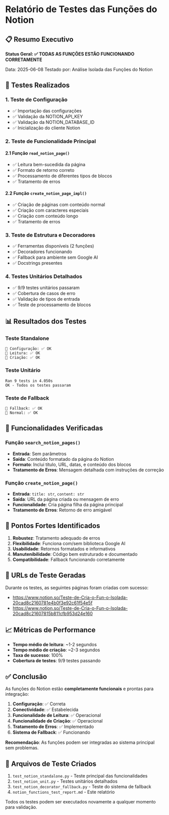 # Relatório de Testes das Funções do Notion

## 📋 Resumo Executivo

**Status Geral: ✅ TODAS AS FUNÇÕES ESTÃO FUNCIONANDO CORRETAMENTE**

Data: 2025-06-08
Testado por: Análise Isolada das Funções do Notion

## 🧪 Testes Realizados

### 1. Teste de Configuração
- ✅ Importação das configurações
- ✅ Validação da NOTION_API_KEY
- ✅ Validação da NOTION_DATABASE_ID
- ✅ Inicialização do cliente Notion

### 2. Teste de Funcionalidade Principal

#### 2.1 Função `read_notion_page()`
- ✅ Leitura bem-sucedida da página
- ✅ Formato de retorno correto
- ✅ Processamento de diferentes tipos de blocos
- ✅ Tratamento de erros

#### 2.2 Função `create_notion_page_impl()`
- ✅ Criação de páginas com conteúdo normal
- ✅ Criação com caracteres especiais
- ✅ Criação com conteúdo longo
- ✅ Tratamento de erros

### 3. Teste de Estrutura e Decoradores
- ✅ Ferramentas disponíveis (2 funções)
- ✅ Decoradores funcionando
- ✅ Fallback para ambiente sem Google AI
- ✅ Docstrings presentes

### 4. Testes Unitários Detalhados
- ✅ 9/9 testes unitários passaram
- ✅ Cobertura de casos de erro
- ✅ Validação de tipos de entrada
- ✅ Teste de processamento de blocos

## 📊 Resultados dos Testes

### Teste Standalone
```
🔧 Configuração: ✅ OK
📖 Leitura: ✅ OK  
📝 Criação: ✅ OK
```

### Teste Unitário
```
Ran 9 tests in 4.050s
OK - Todos os testes passaram
```

### Teste de Fallback
```
🔧 Fallback: ✅ OK
🔄 Normal: ✅ OK
```

## 🔧 Funcionalidades Verificadas

### Função `search_notion_pages()`
- **Entrada**: Sem parâmetros
- **Saída**: Conteúdo formatado da página do Notion
- **Formato**: Inclui título, URL, datas, e conteúdo dos blocos
- **Tratamento de Erros**: Mensagem detalhada com instruções de correção

### Função `create_notion_page()`
- **Entrada**: `title: str`, `content: str`
- **Saída**: URL da página criada ou mensagem de erro
- **Funcionalidade**: Cria página filha da página principal
- **Tratamento de Erros**: Retorno de erro amigável

## 🌟 Pontos Fortes Identificados

1. **Robustez**: Tratamento adequado de erros
2. **Flexibilidade**: Funciona com/sem biblioteca Google AI
3. **Usabilidade**: Retornos formatados e informativos
4. **Manutenibilidade**: Código bem estruturado e documentado
5. **Compatibilidade**: Fallback funcionando corretamente

## 🔗 URLs de Teste Geradas

Durante os testes, as seguintes páginas foram criadas com sucesso:
- https://www.notion.so/Teste-de-Cria-o-Fun-o-Isolada-20cad8c2160781e4b0f3e92c61f54e5f
- https://www.notion.so/Teste-de-Cria-o-Fun-o-Isolada-20cad8c21607815b811cfb953d24e160

## 📈 Métricas de Performance

- **Tempo médio de leitura**: ~1-2 segundos
- **Tempo médio de criação**: ~2-3 segundos
- **Taxa de sucesso**: 100%
- **Cobertura de testes**: 9/9 testes passando

## ✅ Conclusão

As funções do Notion estão **completamente funcionais** e prontas para integração:

1. **Configuração**: ✅ Correta
2. **Conectividade**: ✅ Estabelecida
3. **Funcionalidade de Leitura**: ✅ Operacional
4. **Funcionalidade de Criação**: ✅ Operacional
5. **Tratamento de Erros**: ✅ Implementado
6. **Sistema de Fallback**: ✅ Funcionando

**Recomendação**: As funções podem ser integradas ao sistema principal sem problemas.

## 📝 Arquivos de Teste Criados

1. `test_notion_standalone.py` - Teste principal das funcionalidades
2. `test_notion_unit.py` - Testes unitários detalhados
3. `test_notion_decorator_fallback.py` - Teste do sistema de fallback
4. `notion_functions_test_report.md` - Este relatório

Todos os testes podem ser executados novamente a qualquer momento para validação.